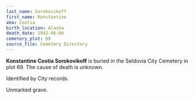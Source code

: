 ```yaml
---
last_name: Sorokovikoff
first_name: Konstantine
aka: Costia
birth_location: Alaska
death_date: 1942-06-04
cemetery_plot: 69
source_file: Cemetery Directory
---
```

**Konstantine  Costia Sorokovikoff** is buried in the Seldovia City Cemetery in plot 69.  The cause of death is unknown.

Identified by City records.

Unmarked grave.
